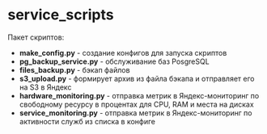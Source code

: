 # service_scripts

Пакет скриптов:
* **make_config.py** - создание конфигов для запуска скриптов
* **pg_backup_service.py** - обслуживание баз PosgreSQL   
* **files_backup.py** - бэкап файлов
* **s3_upload.py** - формирует архив из файла бэкапа и отправляет его на S3 в Яндекс  
* **hardware_monitoring.py** - отправка метрик в Яндекс-мониторинг по свободному ресурсу в процентах для CPU, RAM и места на дисках  
* **service_monitoring.py** - отправка метрик в Яндекс-мониторинг по активности служб из списка в конфиге  

